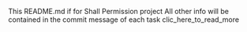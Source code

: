 This README.md if for Shall Permission project All other info will be contained in the commit message of each task clic_here_to_read_more
